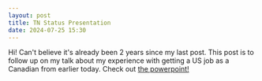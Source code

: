```yaml
---
layout: post
title: TN Status Presentation
date: 2024-07-25 15:30
---
```


Hi! Can't believe it's already been 2 years since my last post.
This post is to follow up on my talk about my experience with getting a US job as a Canadian from earlier today.
Check out [the powerpoint!](/assets/job2.pptx)